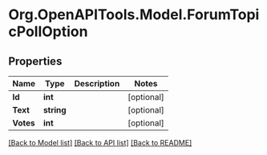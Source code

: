 # Org.OpenAPITools.Model.ForumTopicPollOption

## Properties

Name | Type | Description | Notes
------------ | ------------- | ------------- | -------------
**Id** | **int** |  | [optional] 
**Text** | **string** |  | [optional] 
**Votes** | **int** |  | [optional] 

[[Back to Model list]](../README.md#documentation-for-models) [[Back to API list]](../README.md#documentation-for-api-endpoints) [[Back to README]](../README.md)

